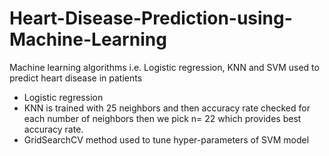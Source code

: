 # Heart-Disease-Prediction-using-Machine-Learning
Machine learning algorithms i.e. Logistic regression, KNN and SVM used to predict heart disease in patients 

- Logistic regression 
- KNN is trained with 25 neighbors and then accuracy rate checked for each number of neighbors then we pick n= 22 which provides best accuracy rate.
- GridSearchCV method used to tune hyper-parameters of SVM model
